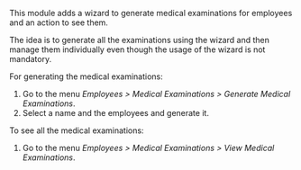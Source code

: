 This module adds a wizard to generate medical examinations for employees
and an action to see them.

The idea is to generate all the examinations using the wizard and then
manage them individually even though the usage of the wizard is not
mandatory.

For generating the medical examinations:

1.  Go to the menu *Employees \> Medical Examinations \> Generate
    Medical Examinations*.
2.  Select a name and the employees and generate it.

To see all the medical examinations:

1.  Go to the menu *Employees \> Medical Examinations \> View Medical
    Examinations*.
